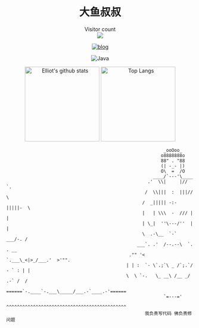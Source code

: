 <h1 align="center">大鱼叔叔</h1>

<p align="center"> 
  Visitor count<br>
  <img src="https://profile-counter.glitch.me/huangdayu/count.svg" />
</p>

<div align="center">

<!-- [![telegram](https://img.shields.io/badge/telegram-D14836?color=2CA5E0&style=for-the-badge&logo=telegram&logoColor=white)](https://www.huangdayu.cn/) -->
[![blog](https://img.shields.io/badge/Blog-%23FFA500.svg?&style=for-the-badge&logo=rss&logoColor=white)](https://www.huangdayu.cn)

</div>

<p align="center">
<!--   <img alt="Rust" src="https://img.shields.io/badge/rust-%23000000.svg?&style=for-the-badge&logo=rust&logoColor=white" />
  <img alt="CSharp" src="https://img.shields.io/badge/c%23%20-%23239120.svg?&style=for-the-badge&logo=c-sharp&logoColor=white" />
  <img alt="Python" src="https://img.shields.io/badge/python%20-%2314354C.svg?&style=for-the-badge&logo=python&logoColor=white" /> -->
<!--   <img alt="TypeScript" src="https://img.shields.io/badge/typescript-%23007ACC.svg?&style=for-the-badge&logo=typescript&logoColor=white" /> -->
    <img alt="Java" src="https://img.shields.io/badge/java-%23007ACC.svg?&style=for-the-badge&logo=java&logoColor=white" />

</p>

<p align="center">
<img height="200" alt="Elliot's github stats" src="https://github-readme-stats.vercel.app/api?username=huangdayu&show_icons=true&theme=dracula&include_all_commits=true" />
<img height="200" alt="Top Langs" src="https://github-readme-stats.vercel.app/api/top-langs/?username=huangdayu&theme=dracula" />
</p>


<!--

![敲代码gif](https://inews.gtimg.com/newsapp_match/0/9900616016/0)

![HuangDayu github stats](https://github-readme-stats.vercel.app/api?username=huangdayu&count_private=true&show_icons=true)![Top Langs](https://github-readme-stats.vercel.app/api/top-langs/?username=huangdayu&layout=compact)

-->

```shell
                                                           _ooOoo_
                                                          o8888888o
                                                          88" . "88
                                                          (| -_- |)
                                                          O\  =  /O
                                                       ____/`---'\____
                                                     .'  \\|     |//  `.
                                                    /  \\|||  :  |||//  \
                                                   /  _||||| -:- |||||-  \
                                                   |   | \\\  -  /// |   |
                                                   | \_|  ''\---/''  |   |
                                                   \  .-\__  `-`  ___/-. /
                                                 ___`. .'  /--.--\  `. . __
                                              ."" '<  `.___\_<|>_/___.'  >'"".
                                             | | :  `- \`.;`\ _ /`;.`/ - ` : | |
                                             \  \ `-.   \_ __\ /__ _/   .-` /  /
                                        ======`-.____`-.___\_____/___.-`____.-'======
                                                           `=---='
                                        ^^^^^^^^^^^^^^^^^^^^^^^^^^^^^^^^^^^^^^^^^^^^^
                                                    我负责写代码 佛负责修问题
```
